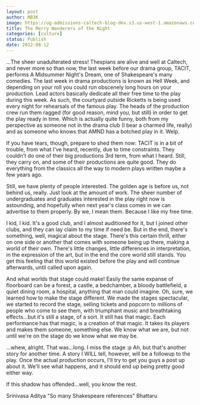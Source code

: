 ```yaml
---
layout: post
author: MB3K
image: https://ug-admissions-caltech-blog-dev.s3.us-west-1.amazonaws.com/old_pictures/6a0120a721c2d7970b012877819360970c-800wi.jpg
title: The Merry Wanderers of the Night 
categories: [culture]
status: Publish
date: 2012-08-12
---
```



...The sheer unadulterated stress!
Thespians are alive and well at Caltech, and never more so than now, the last week before our drama group, TACIT, performs A Midsummer Night's Dream, one of Shakespeare's many comedies. The last week in drama productions is known as Hell Week, and depending on your roll you could run obscenely long hours on your production. Lead actors basically dedicate all their free time to the play during this week. As such, the courtyard outside Ricketts is being used every night for rehearsals of the famous play. The heads of the production crew run them ragged (for good reason, mind you, but still) in order to get the play ready in time. Which is actually quite funny, both from my perspective as someone not in the drama club (I bear a charmed life, really) and as someone who knows that AMND has a botched play in it. Welp.

If you have tears, though, prepare to shed them now: TACIT is in a bit of trouble, from what I've heard, recently, due to time constraints. They couldn't do one of their big productions 3rd term, from what I heard. Still, they carry on, and some of their productions are quite good. They do everything from the classics all the way to modern plays written maybe a few years ago.

Still, we have plenty of people interested. The golden age is before us, not behind us, really. Just look at the amount of work. The sheer number of undergraduates and graduates interested in the play right now is astounding, and hopefully when next year's class comes in we can advertise to them properly. By we, I mean them. Because I like my free time.

I kid, I kid. It's a good club, and I almost auditioned for it, but I joined other clubs, and they can lay claim to my time if need be. But in the end, there's something, well, magical about the stage. There's this certain thrill, either on one side or another that comes with someone being up there, making a world of their own. There's little changes, little differences in interpretation, in the expression of the art, but in the end the core world still stands. You get this feeling that this world existed before the play and will continue afterwards, until called upon again.

And what worlds that stage could make! Easily the same expanse of floorboard can be a forest, a castle, a bedchamber, a bloody battlefield, a quiet dining room, a hospital, anything that man could imagine. Oh, sure, we learned how to make the stage different. We made the stages spectacular, we started to record the stage, selling tickets and popcorn to millions of people who come to see them, with triumphant music and breathtaking effects...but it's still a stage, of a sort. It still has that magic. Each performance has that magic, is a creation of that magic. It takes its players and makes them someone, something else. We know what we are, but not until we're on the stage do we know what we may be.

...whew, alright. That was...long. I miss the stage :p
Ah, but that's another story for another time. A story I WILL tell, however, will be a followup to the play. Once the actual production occurs, I'll try to get you guys a post up about it. We'll see what happens, and it should end up being pretty good either way.

If this shadow has offended...well, you know the rest.

Srinivasa Aditya "So many Shakespeare references" Bhattaru
